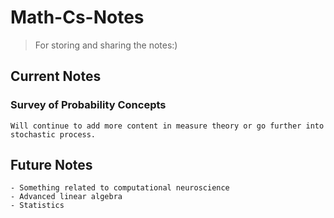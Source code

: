 # Math-Cs-Notes

> For storing and sharing the notes:)

## Current Notes

### Survey of Probability Concepts

    Will continue to add more content in measure theory or go further into stochastic process.

## Future Notes

    - Something related to computational neuroscience
    - Advanced linear algebra
    - Statistics
